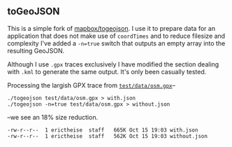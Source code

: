 ## toGeoJSON

This is a simple fork of [mapbox/togeojson](https://github.com/mapbox/togeojson). I use it to prepare data for an application that does not make use of `coordTimes` and to reduce filesize and complexity I've added a `-n=true` switch that outputs an empty array into the resulting GeoJSON.

Although I use `.gpx` traces exclusively I have modified the section dealing with `.kml` to generate the same output. It's only been casually tested.
 
Processing the largish GPX trace from [`test/data/osm.gpx`](./test/data)–
```
./togeojson test/data/osm.gpx > with.json
./togeojson -n=true test/data/osm.gpx > without.json
```
–we see an 18% size reduction.
```
-rw-r--r--  1 erictheise  staff   665K Oct 15 19:03 with.json
-rw-r--r--  1 erictheise  staff   562K Oct 15 19:03 without.json
```
